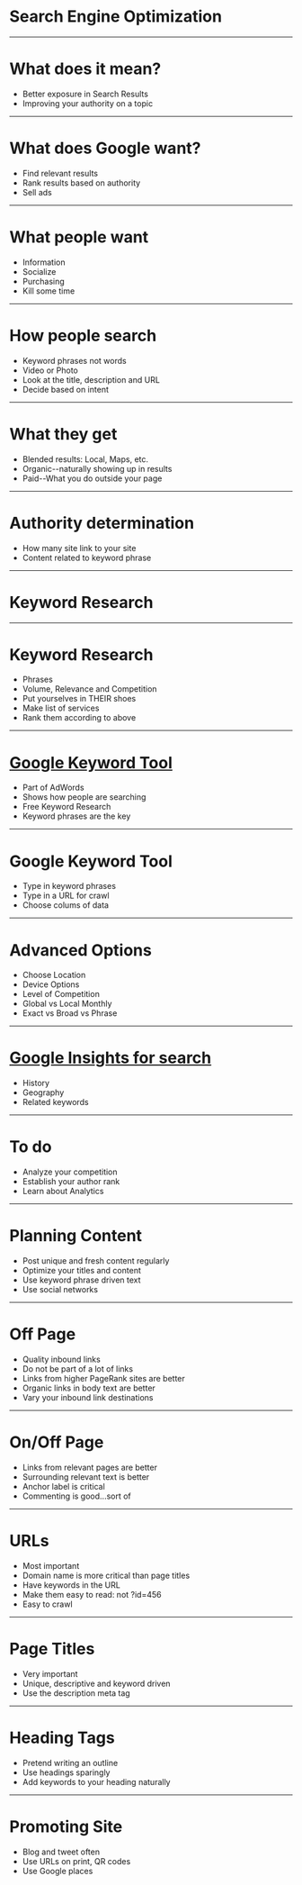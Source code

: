 
<!-- .slide: class="title" -->

# Search Engine Optimization

---

# What does it mean?
- Better exposure in Search Results<!-- .element: class="fragment"-->
- Improving your authority on a topic<!-- .element: class="fragment"-->

---

# What does Google want?
- Find relevant results<!-- .element: class="fragment"-->
- Rank results based on authority<!-- .element: class="fragment"-->
- Sell ads<!-- .element: class="fragment"-->

---

# What people want
- Information<!-- .element: class="fragment"-->
- Socialize<!-- .element: class="fragment"-->
- Purchasing<!-- .element: class="fragment"-->
- Kill some time<!-- .element: class="fragment"-->

---

# How people search
- Keyword phrases not words<!-- .element: class="fragment"-->
- Video or Photo<!-- .element: class="fragment"-->
- Look at the title, description and URL<!-- .element: class="fragment"-->
- Decide based on intent<!-- .element: class="fragment"-->

---

# What they get

- Blended results: Local, Maps, etc.<!-- .element: class="fragment"-->
- Organic--naturally showing up in results<!-- .element: class="fragment"-->
- Paid--What you do outside your page<!-- .element: class="fragment"-->

---

# Authority determination
- How many site link to your site<!-- .element: class="fragment"-->
- Content related to keyword phrase<!-- .element: class="fragment"-->

---

<!-- .slide: class="title" -->

# Keyword Research

---

# Keyword Research
- Phrases<!-- .element: class="fragment"-->
- Volume, Relevance and Competition<!-- .element: class="fragment"-->
- Put yourselves in THEIR shoes<!-- .element: class="fragment"-->
- Make list of services<!-- .element: class="fragment"-->
- Rank them according to above<!-- .element: class="fragment"-->


---

# [Google Keyword Tool](http://adwords.google.com)
- Part of AdWords<!-- .element: class="fragment"-->
- Shows how people are searching<!-- .element: class="fragment"-->
- Free Keyword Research<!-- .element: class="fragment"-->
- Keyword phrases are the key<!-- .element: class="fragment"-->

---

# Google Keyword Tool
- Type in keyword phrases<!-- .element: class="fragment"-->
- Type in a URL for crawl<!-- .element: class="fragment"-->
- Choose colums of data<!-- .element: class="fragment"-->

---

# Advanced Options
- Choose Location<!-- .element: class="fragment"-->
- Device Options<!-- .element: class="fragment"-->
- Level of Competition<!-- .element: class="fragment"-->
- Global vs Local Monthly<!-- .element: class="fragment"-->
- Exact vs Broad vs Phrase<!-- .element: class="fragment"-->

---

# [Google Insights for search](http://google.com/insights/search)
- History<!-- .element: class="fragment"-->
- Geography<!-- .element: class="fragment"-->
- Related keywords<!-- .element: class="fragment"-->

---

# To do
- Analyze your competition<!-- .element: class="fragment"-->
- Establish your author rank<!-- .element: class="fragment"-->
- Learn about Analytics<!-- .element: class="fragment"-->

---

# Planning Content
- Post unique and fresh content regularly<!-- .element: class="fragment"-->
- Optimize your titles and content<!-- .element: class="fragment"-->
- Use keyword phrase driven text<!-- .element: class="fragment"-->
- Use social networks<!-- .element: class="fragment"-->

---

# Off Page
- Quality inbound links<!-- .element: class="fragment"-->
- Do not be part of a lot of links<!-- .element: class="fragment"-->
- Links from higher PageRank sites are better<!-- .element: class="fragment"-->
- Organic links in body text are better<!-- .element: class="fragment"-->
- Vary your inbound link destinations<!-- .element: class="fragment"-->

---

# On/Off Page
- Links from relevant pages are better<!-- .element: class="fragment"-->
- Surrounding relevant text is better<!-- .element: class="fragment"-->
- Anchor label is critical<!-- .element: class="fragment"-->
- Commenting is good...sort of<!-- .element: class="fragment"-->

---

# URLs
- Most important<!-- .element: class="fragment"-->
- Domain name is more critical than page titles<!-- .element: class="fragment"-->
- Have keywords in the URL<!-- .element: class="fragment"-->
- Make them easy to read: not ?id=456<!-- .element: class="fragment"-->
- Easy to crawl<!-- .element: class="fragment"-->

---

# Page Titles
- Very important<!-- .element: class="fragment"-->
- Unique, descriptive and keyword driven<!-- .element: class="fragment"-->
- Use the description meta tag<!-- .element: class="fragment"-->

---

# Heading Tags
- Pretend writing an outline<!-- .element: class="fragment"-->
- Use headings sparingly<!-- .element: class="fragment"-->
- Add keywords to your heading naturally<!-- .element: class="fragment"-->

---

# Promoting Site
- Blog and tweet often<!-- .element: class="fragment"-->
- Use URLs on print, QR codes<!-- .element: class="fragment"-->
- Use Google places<!-- .element: class="fragment"-->


</script>
</section>
